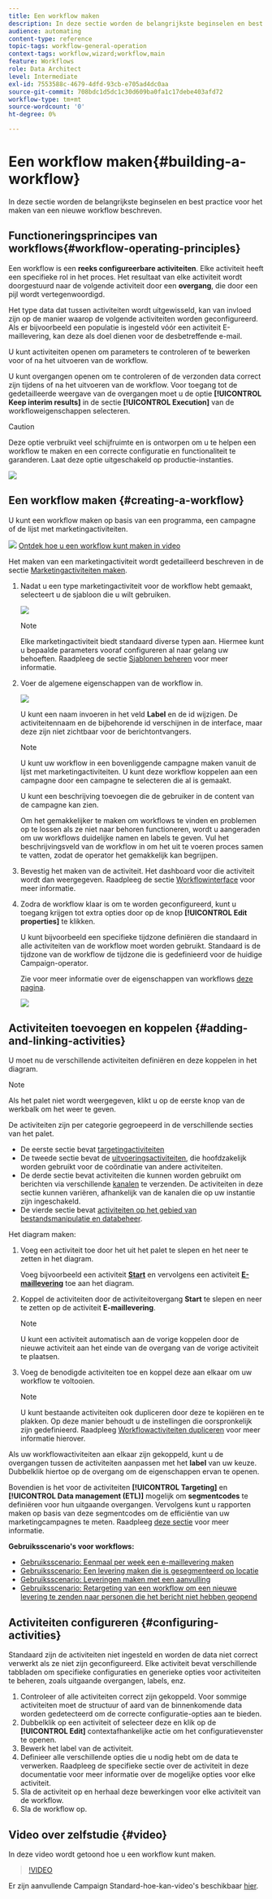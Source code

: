 ```yaml
---
title: Een workflow maken
description: In deze sectie worden de belangrijkste beginselen en best practice voor het maken van een nieuwe workflow beschreven.
audience: automating
content-type: reference
topic-tags: workflow-general-operation
context-tags: workflow,wizard;workflow,main
feature: Workflows
role: Data Architect
level: Intermediate
exl-id: 7553588c-4679-4dfd-93cb-e705ad4dc0aa
source-git-commit: 708bdc1d5dc1c30d609ba0fa1c17debe403afd72
workflow-type: tm+mt
source-wordcount: '0'
ht-degree: 0%

---
```


# Een workflow maken{#building-a-workflow}

In deze sectie worden de belangrijkste beginselen en best practice voor het maken van een nieuwe workflow beschreven.

## Functioneringsprincipes van workflows{#workflow-operating-principles}

Een workflow is een **reeks configureerbare activiteiten**. Elke activiteit heeft een specifieke rol in het proces. Het resultaat van elke activiteit wordt doorgestuurd naar de volgende activiteit door een **overgang**, die door een pijl wordt vertegenwoordigd.

Het type data dat tussen activiteiten wordt uitgewisseld, kan van invloed zijn op de manier waarop de volgende activiteiten worden geconfigureerd. Als er bijvoorbeeld een populatie is ingesteld vóór een activiteit E-maillevering, kan deze als doel dienen voor de desbetreffende e-mail.

U kunt activiteiten openen om parameters te controleren of te bewerken voor of na het uitvoeren van de workflow.

U kunt overgangen openen om te controleren of de verzonden data correct zijn tijdens of na het uitvoeren van de workflow. Voor toegang tot de gedetailleerde weergave van de overgangen moet u de optie **[!UICONTROL Keep interim results]** in de sectie **[!UICONTROL Execution]** van de workfloweigenschappen selecteren.

>[!CAUTION]
>
>Deze optie verbruikt veel schijfruimte en is ontworpen om u te helpen een workflow te maken en een correcte configuratie en functionaliteit te garanderen. Laat deze optie uitgeschakeld op productie-instanties.

![](assets/workflow_overview.png)

## Een workflow maken {#creating-a-workflow}

U kunt een workflow maken op basis van een programma, een campagne of de lijst met marketingactiviteiten.

![](assets/do-not-localize/how-to-video.png) [Ontdek hoe u een workflow kunt maken in video](#video)

Het maken van een marketingactiviteit wordt gedetailleerd beschreven in de sectie [Marketingactiviteiten maken](../../start/using/marketing-activities.md#creating-a-marketing-activity).

1. Nadat u een type marketingactiviteit voor de workflow hebt gemaakt, selecteert u de sjabloon die u wilt gebruiken.

   ![](assets/workflow_creation_1.png)

   >[!NOTE]
   >
   >Elke marketingactiviteit biedt standaard diverse typen aan. Hiermee kunt u bepaalde parameters vooraf configureren al naar gelang uw behoeften. Raadpleeg de sectie [Sjablonen beheren](../../start/using/marketing-activity-templates.md) voor meer informatie.

1. Voer de algemene eigenschappen van de workflow in.

   ![](assets/workflow_creation_2.png)

   U kunt een naam invoeren in het veld **Label** en de id wijzigen. De activiteitennaam en de bijbehorende id verschijnen in de interface, maar deze zijn niet zichtbaar voor de berichtontvangers.

   >[!NOTE]
   >
   >U kunt uw workflow in een bovenliggende campagne maken vanuit de lijst met marketingactiviteiten. U kunt deze workflow koppelen aan een campagne door een campagne te selecteren die al is gemaakt.

   U kunt een beschrijving toevoegen die de gebruiker in de content van de campagne kan zien.

   Om het gemakkelijker te maken om workflows te vinden en problemen op te lossen als ze niet naar behoren functioneren, wordt u aangeraden om uw workflows duidelijke namen en labels te geven. Vul het beschrijvingsveld van de workflow in om het uit te voeren proces samen te vatten, zodat de operator het gemakkelijk kan begrijpen.

1. Bevestig het maken van de activiteit. Het dashboard voor die activiteit wordt dan weergegeven. Raadpleeg de sectie [Workflowinterface](../../automating/using/workflow-interface.md) voor meer informatie.

1. Zodra de workflow klaar is om te worden geconfigureerd, kunt u toegang krijgen tot extra opties door op de knop **[!UICONTROL Edit properties]** te klikken.

   U kunt bijvoorbeeld een specifieke tijdzone definiëren die standaard in alle activiteiten van de workflow moet worden gebruikt. Standaard is de tijdzone van de workflow de tijdzone die is gedefinieerd voor de huidige Campaign-operator.

   Zie voor meer informatie over de eigenschappen van workflows [deze pagina](../../automating/using/managing-execution-options.md).

   ![](assets/workflow_properties.png)

## Activiteiten toevoegen en koppelen {#adding-and-linking-activities}

U moet nu de verschillende activiteiten definiëren en deze koppelen in het diagram.

>[!NOTE]
>
>Als het palet niet wordt weergegeven, klikt u op de eerste knop van de werkbalk om het weer te geven.

De activiteiten zijn per categorie gegroepeerd in de verschillende secties van het palet.

* De eerste sectie bevat [targetingactiviteiten](../../automating/using/about-targeting-activities.md)
* De tweede sectie bevat de [uitvoeringsactiviteiten](../../automating/using/about-execution-activities.md), die hoofdzakelijk worden gebruikt voor de coördinatie van andere activiteiten.
* De derde sectie bevat activiteiten die kunnen worden gebruikt om berichten via verschillende [kanalen](../../automating/using/about-channel-activities.md) te verzenden. De activiteiten in deze sectie kunnen variëren, afhankelijk van de kanalen die op uw instantie zijn ingeschakeld.
* De vierde sectie bevat [activiteiten op het gebied van bestandsmanipulatie en databeheer](../../automating/using/about-data-management-activities.md).

Het diagram maken:

1. Voeg een activiteit toe door het uit het palet te slepen en het neer te zetten in het diagram.

   Voeg bijvoorbeeld een activiteit **[Start](../../automating/using/start-and-end.md)** en vervolgens een activiteit **[E-maillevering](../../automating/using/email-delivery.md)** toe aan het diagram.

1. Koppel de activiteiten door de activiteitovergang **Start** te slepen en neer te zetten op de activiteit **E-maillevering**.

   >[!NOTE]
   >
   >U kunt een activiteit automatisch aan de vorige koppelen door de nieuwe activiteit aan het einde van de overgang van de vorige activiteit te plaatsen.

1. Voeg de benodigde activiteiten toe en koppel deze aan elkaar om uw workflow te voltooien.

   >[!NOTE]
   >
   >U kunt bestaande activiteiten ook dupliceren door deze te kopiëren en te plakken. Op deze manier behoudt u de instellingen die oorspronkelijk zijn gedefinieerd. Raadpleeg [Workflowactiviteiten dupliceren](../../automating/using/workflow-interface.md#duplicating-workflow-activities) voor meer informatie hierover.

Als uw workflowactiviteiten aan elkaar zijn gekoppeld, kunt u de overgangen tussen de activiteiten aanpassen met het **label** van uw keuze. Dubbelklik hiertoe op de overgang om de eigenschappen ervan te openen.

Bovendien is het voor de activiteiten **[!UICONTROL Targeting]** en **[!UICONTROL Data management (ETL)]** mogelijk om **segmentcodes** te definiëren voor hun uitgaande overgangen. Vervolgens kunt u rapporten maken op basis van deze segmentcodes om de efficiëntie van uw marketingcampagnes te meten. Raadpleeg [deze sectie](../../reporting/using/creating-a-report-workflow-segment.md) voor meer informatie.

**Gebruiksscenario&#39;s voor workflows:**

* [Gebruiksscenario: Eenmaal per week een e-maillevering maken](../../automating/using/workflow-weekly-offer.md)
* [Gebruiksscenario: Een levering maken die is gesegmenteerd op locatie](../../automating/using/workflow-segmentation-location.md)
* [Gebruiksscenario: Leveringen maken met een aanvulling](../../automating/using/workflow-created-query-with-complement.md)
* [Gebruiksscenario: Retargeting van een workflow om een nieuwe levering te zenden naar personen die het bericht niet hebben geopend](../../automating/using/workflow-cross-channel-retargeting.md)

## Activiteiten configureren {#configuring-activities}

Standaard zijn de activiteiten niet ingesteld en worden de data niet correct verwerkt als ze niet zijn geconfigureerd. Elke activiteit bevat verschillende tabbladen om specifieke configuraties en generieke opties voor activiteiten te beheren, zoals uitgaande overgangen, labels, enz.

1. Controleer of alle activiteiten correct zijn gekoppeld. Voor sommige activiteiten moet de structuur of aard van de binnenkomende data worden gedetecteerd om de correcte configuratie-opties aan te bieden.
1. Dubbelklik op een activiteit of selecteer deze en klik op de **[!UICONTROL Edit]** contextafhankelijke actie om het configuratievenster te openen.
1. Bewerk het label van de activiteit.
1. Definieer alle verschillende opties die u nodig hebt om de data te verwerken. Raadpleeg de specifieke sectie over de activiteit in deze documentatie voor meer informatie over de mogelijke opties voor elke activiteit.
1. Sla de activiteit op en herhaal deze bewerkingen voor elke activiteit van de workflow.
1. Sla de workflow op.

## Video over zelfstudie {#video}

In deze video wordt getoond hoe u een workflow kunt maken.

>[!VIDEO](https://video.tv.adobe.com/v/23937?quality=12)

Er zijn aanvullende Campaign Standard-hoe-kan-video&#39;s beschikbaar [hier](https://experienceleague.adobe.com/docs/campaign-standard-learn/tutorials/overview.html?lang=nl).
